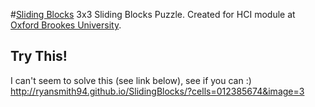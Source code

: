 #[Sliding Blocks](http://ryansmith94.github.io/SlidingBlocks)
3x3 Sliding Blocks Puzzle. Created for HCI module at [Oxford Brookes University](brookes.ac.uk).

## Try This!
I can't seem to solve this (see link below), see if you can :)   
http://ryansmith94.github.io/SlidingBlocks/?cells=012385674&image=3
